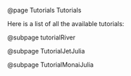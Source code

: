 @page Tutorials Tutorials


Here is a list of all the available tutorials:


@subpage tutorialRiver

@subpage TutorialJetJulia

@subpage TutorialMonaiJulia

